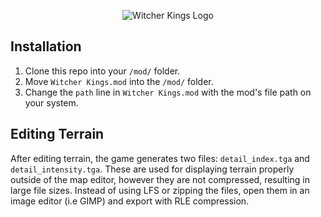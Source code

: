 <p align="center">
  <img src="https://raw.githubusercontent.com/kgsherman/Witcher-Kings-CKIII/main/thumbnail_inverted.png" alt="Witcher Kings Logo">
</p>

## Installation

1. Clone this repo into your `/mod/` folder.
2. Move `Witcher Kings.mod` into the `/mod/` folder.
3. Change the `path` line in `Witcher Kings.mod` with the mod's file path on your system.

## Editing Terrain
After editing terrain, the game generates two files: `detail_index.tga` and `detail_intensity.tga`. These are used for displaying terrain properly outside of the map editor, however they are not compressed, resulting in large file sizes. Instead of using LFS or zipping the files, open them in an image editor (i.e GIMP) and export with RLE compression.
